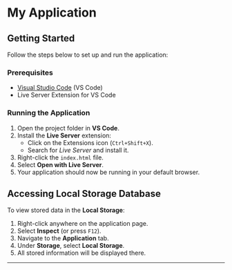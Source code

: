# My Application

## Getting Started

Follow the steps below to set up and run the application:

### Prerequisites
- [Visual Studio Code](https://code.visualstudio.com/) (VS Code)
- Live Server Extension for VS Code

### Running the Application
1. Open the project folder in **VS Code**.
2. Install the **Live Server** extension:
   - Click on the Extensions icon (`Ctrl+Shift+X`).
   - Search for *Live Server* and install it.
3. Right-click the `index.html` file.
4. Select **Open with Live Server**.
5. Your application should now be running in your default browser.

## Accessing Local Storage Database
To view stored data in the **Local Storage**:
1. Right-click anywhere on the application page.
2. Select **Inspect** (or press `F12`).
3. Navigate to the **Application** tab.
4. Under **Storage**, select **Local Storage**.
5. All stored information will be displayed there.

---
